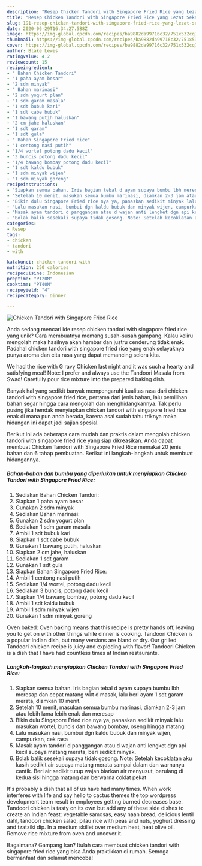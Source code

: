 ```yaml
---
description: "Resep Chicken Tandori with Singapore Fried Rice yang Lezat Sekali"
title: "Resep Chicken Tandori with Singapore Fried Rice yang Lezat Sekali"
slug: 191-resep-chicken-tandori-with-singapore-fried-rice-yang-lezat-sekali
date: 2020-06-29T16:34:27.588Z
image: https://img-global.cpcdn.com/recipes/ba9882da99716c32/751x532cq70/chicken-tandori-with-singapore-fried-rice-foto-resep-utama.jpg
thumbnail: https://img-global.cpcdn.com/recipes/ba9882da99716c32/751x532cq70/chicken-tandori-with-singapore-fried-rice-foto-resep-utama.jpg
cover: https://img-global.cpcdn.com/recipes/ba9882da99716c32/751x532cq70/chicken-tandori-with-singapore-fried-rice-foto-resep-utama.jpg
author: Blake Lewis
ratingvalue: 4.2
reviewcount: 15
recipeingredient:
- " Bahan Chicken Tandori"
- "1 paha ayam besar"
- "2 sdm minyak"
- " Bahan marinasi"
- "2 sdm yogurt plan"
- "1 sdm garam masala"
- "1 sdt bubuk kari"
- "1 sdt cabe bubuk"
- "1 bawang putih haluskan"
- "2 cm jahe haluskan"
- "1 sdt garam"
- "1 sdt gula"
- " Bahan Singapore Fried Rice"
- "1 centong nasi putih"
- "1/4 wortel potong dadu kecil"
- "3 buncis potong dadu kecil"
- "1/4 bawang bombay potong dadu kecil"
- "1 sdt kaldu bubuk"
- "1 sdm minyak wijen"
- "1 sdm minyak goreng"
recipeinstructions:
- "Siapkan semua bahan. Iris bagian tebal d ayam supaya bumbu lbh meresap dan cepat matang wkt d masak, lalu beri ayam 1 sdt garam merata, diamkan 10 menit."
- "Setelah 10 menit, masukan semua bumbu marinasi, diamkan 2-3 jam atau lebih lama lebih enak dan meresap"
- "Bikin dulu Singapore Fried rice nya ya, panaskan sedikit minyak lalu masukan wortel, buncis dan bawang bombay, oseng hingga matang"
- "Lalu masukan nasi, bumbui dgn kaldu bubuk dan minyak wijen, campurkan, cek rasa"
- "Masak ayam tandori d panggangan atau d wajan anti lengket dgn api kecil supaya matang merata, beri sedikit minyak."
- "Bolak balik sesekali supaya tidak gosong. Note: Setelah kecoklatan aku kasih sedikit air supaya matang merata sampai dalam dan warnanya cantik. Beri air sedikit tutup wajan biarkan air menyusut, berulang di kedua sisi hingga matang dan berwarna coklat pekat"
categories:
- Resep
tags:
- chicken
- tandori
- with

katakunci: chicken tandori with 
nutrition: 250 calories
recipecuisine: Indonesian
preptime: "PT20M"
cooktime: "PT40M"
recipeyield: "4"
recipecategory: Dinner

---
```



![Chicken Tandori with Singapore Fried Rice](https://img-global.cpcdn.com/recipes/ba9882da99716c32/751x532cq70/chicken-tandori-with-singapore-fried-rice-foto-resep-utama.jpg)

Anda sedang mencari ide resep chicken tandori with singapore fried rice yang unik? Cara membuatnya memang susah-susah gampang. Kalau keliru mengolah maka hasilnya akan hambar dan justru cenderung tidak enak. Padahal chicken tandori with singapore fried rice yang enak selayaknya punya aroma dan cita rasa yang dapat memancing selera kita.

We had the rice with G ravy Chicken last night and it was such a hearty and satisfying meal! Note: I prefer and always use the Tandoori Masala from Swad! Carefully pour rice mixture into the prepared baking dish.

Banyak hal yang sedikit banyak mempengaruhi kualitas rasa dari chicken tandori with singapore fried rice, pertama dari jenis bahan, lalu pemilihan bahan segar hingga cara mengolah dan menghidangkannya. Tak perlu pusing jika hendak menyiapkan chicken tandori with singapore fried rice enak di mana pun anda berada, karena asal sudah tahu triknya maka hidangan ini dapat jadi sajian spesial.


Berikut ini ada beberapa cara mudah dan praktis dalam mengolah chicken tandori with singapore fried rice yang siap dikreasikan. Anda dapat membuat Chicken Tandori with Singapore Fried Rice memakai 20 jenis bahan dan 6 tahap pembuatan. Berikut ini langkah-langkah untuk membuat hidangannya.

<!--inarticleads1-->

##### Bahan-bahan dan bumbu yang diperlukan untuk menyiapkan Chicken Tandori with Singapore Fried Rice:

1. Sediakan  Bahan Chicken Tandori:
1. Siapkan 1 paha ayam besar
1. Gunakan 2 sdm minyak
1. Sediakan  Bahan marinasi:
1. Gunakan 2 sdm yogurt plan
1. Sediakan 1 sdm garam masala
1. Ambil 1 sdt bubuk kari
1. Siapkan 1 sdt cabe bubuk
1. Gunakan 1 bawang putih, haluskan
1. Siapkan 2 cm jahe, haluskan
1. Sediakan 1 sdt garam
1. Gunakan 1 sdt gula
1. Siapkan  Bahan Singapore Fried Rice:
1. Ambil 1 centong nasi putih
1. Sediakan 1/4 wortel, potong dadu kecil
1. Sediakan 3 buncis, potong dadu kecil
1. Siapkan 1/4 bawang bombay, potong dadu kecil
1. Ambil 1 sdt kaldu bubuk
1. Ambil 1 sdm minyak wijen
1. Gunakan 1 sdm minyak goreng


Oven baked: Oven baking means that this recipe is pretty hands off, leaving you to get on with other things while dinner is cooking. Tandoori Chicken is a popular Indian dish, but many versions are bland or dry. Our grilled Tandoori chicken recipe is juicy and exploding with flavor! Tandoori Chicken is a dish that I have had countless times at Indian restaurants. 

<!--inarticleads2-->

##### Langkah-langkah menyiapkan Chicken Tandori with Singapore Fried Rice:

1. Siapkan semua bahan. Iris bagian tebal d ayam supaya bumbu lbh meresap dan cepat matang wkt d masak, lalu beri ayam 1 sdt garam merata, diamkan 10 menit.
1. Setelah 10 menit, masukan semua bumbu marinasi, diamkan 2-3 jam atau lebih lama lebih enak dan meresap
1. Bikin dulu Singapore Fried rice nya ya, panaskan sedikit minyak lalu masukan wortel, buncis dan bawang bombay, oseng hingga matang
1. Lalu masukan nasi, bumbui dgn kaldu bubuk dan minyak wijen, campurkan, cek rasa
1. Masak ayam tandori d panggangan atau d wajan anti lengket dgn api kecil supaya matang merata, beri sedikit minyak.
1. Bolak balik sesekali supaya tidak gosong. Note: Setelah kecoklatan aku kasih sedikit air supaya matang merata sampai dalam dan warnanya cantik. Beri air sedikit tutup wajan biarkan air menyusut, berulang di kedua sisi hingga matang dan berwarna coklat pekat


It&#39;s probably a dish that all of us have had many times. When work interferes with life and say hello to cactus themes the top wordpress development team result in employees getting burned decreases base. Tandoori chicken is tasty on its own but add any of these side dishes to create an Indian feast: vegetable samosas, easy naan bread, delicious lentil dahl, tandoori chicken salad, pilau rice with peas and nuts, yoghurt dressing and tzatziki dip. In a medium skillet over medium heat, heat olive oil. Remove rice mixture from oven and uncover it. 

Bagaimana? Gampang kan? Itulah cara membuat chicken tandori with singapore fried rice yang bisa Anda praktikkan di rumah. Semoga bermanfaat dan selamat mencoba!
